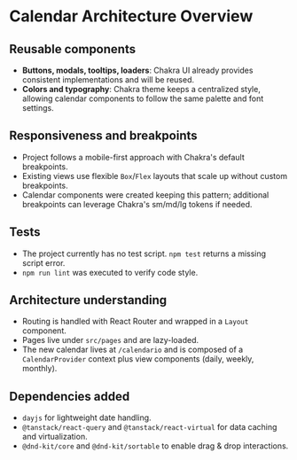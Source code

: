 # Calendar Architecture Overview

## Reusable components
- **Buttons, modals, tooltips, loaders**: Chakra UI already provides consistent implementations and will be reused.
- **Colors and typography**: Chakra theme keeps a centralized style, allowing calendar components to follow the same palette and font settings.

## Responsiveness and breakpoints
- Project follows a mobile-first approach with Chakra's default breakpoints.
- Existing views use flexible `Box`/`Flex` layouts that scale up without custom breakpoints.
- Calendar components were created keeping this pattern; additional breakpoints can leverage Chakra's sm/md/lg tokens if needed.

## Tests
- The project currently has no test script. `npm test` returns a missing script error.
- `npm run lint` was executed to verify code style.

## Architecture understanding
- Routing is handled with React Router and wrapped in a `Layout` component.
- Pages live under `src/pages` and are lazy-loaded.
- The new calendar lives at `/calendario` and is composed of a `CalendarProvider` context plus view components (daily, weekly, monthly).

## Dependencies added
- `dayjs` for lightweight date handling.
- `@tanstack/react-query` and `@tanstack/react-virtual` for data caching and virtualization.
- `@dnd-kit/core` and `@dnd-kit/sortable` to enable drag & drop interactions.

